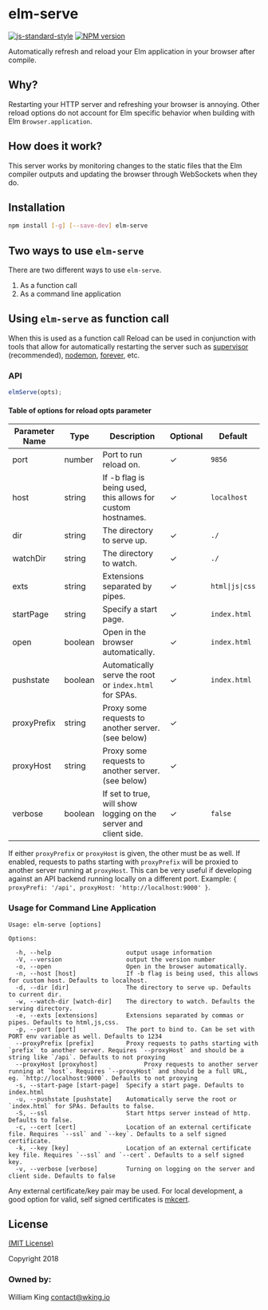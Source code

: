 # elm-serve

[![js-standard-style](https://img.shields.io/badge/code%20style-standard-brightgreen.svg)](http://standardjs.com/)
[![NPM version](https://img.shields.io/npm/v/elm-serve.svg)](https://www.npmjs.com/package/elm-serve)

Automatically refresh and reload your Elm application in your browser after compile.

## Why?

Restarting your HTTP server and refreshing your browser is annoying. Other reload options do not account for Elm specific behavior when building with Elm `Browser.application`.

## How does it work?

This server works by monitoring changes to the static files that the Elm compiler outputs and updating the browser through WebSockets when they do.

## Installation

```sh
npm install [-g] [--save-dev] elm-serve
```

## Two ways to use `elm-serve`

There are two different ways to use `elm-serve`.

1. As a function call
2. As a command line application

## Using `elm-serve` as function call

When this is used as a function call Reload can be used in conjunction with tools that allow for automatically restarting the server such as [supervisor](https://github.com/isaacs/node-supervisor) (recommended), [nodemon](https://github.com/remy/nodemon), [forever](https://github.com/nodejitsu/forever), etc.

### API

```javascript
elmServe(opts);
```

#### Table of options for reload opts parameter

| Parameter Name | Type    | Description                                                      | Optional | Default         |
| -------------- | ------- | ---------------------------------------------------------------- | -------- | --------------- |
| port           | number  | Port to run reload on.                                           | ✓        | `9856`          |
| host           | string  | If -b flag is being used, this allows for custom hostnames.      | ✓        | `localhost`     |
| dir            | string  | The directory to serve up.                                       | ✓        | `./`            |
| watchDir       | string  | The directory to watch.                                          | ✓        | `./`            |
| exts           | string  | Extensions separated by pipes.                                   | ✓        | `html\|js\|css` |
| startPage      | string  | Specify a start page.                                            | ✓        | `index.html`    |
| open           | boolean | Open in the browser automatically.                               | ✓        | `index.html`    |
| pushstate      | boolean | Automatically serve the root or `index.html` for SPAs.           | ✓        | `index.html`    |
| proxyPrefix    | string  | Proxy some requests to another server. (see below)               | ✓        |                 |
| proxyHost      | string  | Proxy some requests to another server. (see below)               | ✓        |                 |
| verbose        | boolean | If set to true, will show logging on the server and client side. | ✓        | `false`         |


If either `proxyPrefix` or `proxyHost` is given, the other must be as well. If enabled, requests to paths starting with `proxyPrefix` will be proxied to another server running at `proxyHost`. This can be very useful if developing against an API backend running locally on a different port. Example: `{ proxyPrefi: '/api', proxyHost: 'http://localhost:9000' }`.

### Usage for Command Line Application

```
Usage: elm-serve [options]

Options:

  -h, --help                     output usage information
  -V, --version                  output the version number
  -o, --open                     Open in the browser automatically.
  -n, --host [host]              If -b flag is being used, this allows for custom host. Defaults to localhost.
  -d, --dir [dir]                The directory to serve up. Defaults to current dir.
  -w, --watch-dir [watch-dir]    The directory to watch. Defaults the serving directory.
  -e, --exts [extensions]        Extensions separated by commas or pipes. Defaults to html,js,css.
  -p, --port [port]              The port to bind to. Can be set with PORT env variable as well. Defaults to 1234
  --proxyPrefix [prefix]         Proxy requests to paths starting with `prefix` to another server. Requires `--proxyHost` and should be a string like `/api`. Defaults to not proxying
  --proxyHost [proxyhost]             Proxy requests to another server running at `host`. Requires `--proxyHost` and should be a full URL, eg. `http://localhost:9000`. Defaults to not proxying
  -s, --start-page [start-page]  Specify a start page. Defaults to index.html
  -u, --pushstate [pushstate]    Automatically serve the root or `index.html` for SPAs. Defaults to false.
  -S, --ssl                      Start https server instead of http. Defaults to false.
  -c, --cert [cert]              Location of an external certificate file. Requires `--ssl` and `--key`. Defaults to a self signed certificate.
  -k, --key [key]                Location of an external certificate key file. Requires `--ssl` and `--cert`. Defaults to a self signed key.
  -v, --verbose [verbose]        Turning on logging on the server and client side. Defaults to false
```

Any external certificate/key pair may be used. For local development, a good option for valid, self signed certificates is [mkcert](https://github.com/FiloSottile/mkcert).

## License

[(MIT License)](LICENSE)

Copyright 2018

### Owned by:

William King <contact@wking.io>
